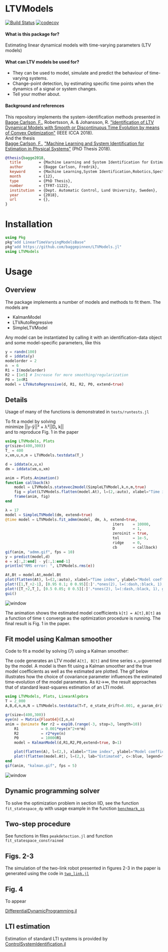 # LTVModels

[![Build Status](https://travis-ci.org/baggepinnen/LTVModels.jl.svg?branch=master)](https://travis-ci.org/baggepinnen/LTVModels.jl)
[![codecov](https://codecov.io/gh/baggepinnen/LTVModels.jl/branch/master/graph/badge.svg)](https://codecov.io/gh/baggepinnen/LTVModels.jl)

#### What is this package for?
Estimating linear dynamical models with time-varying parameters (LTV models)
#### What can LTV models be used for?
- They can be used to model, simulate and predict the behaviour of time-varying systems.
- Change-point detection, by estimating specific time points when the dynamics of a signal or system changes.
- Tell your mother about.

#### Background and references
This repository implements the system-identification methods presented in  
[Bagge Carlson, F.](https://www.control.lth.se/staff/fredrik-bagge-carlson/), Robertsson, A. & Johansson, R. ["Identification of LTV Dynamical Models with Smooth or Discontinuous Time Evolution by means of Convex Optimization"](https://arxiv.org/abs/1802.09794) (IEEE ICCA 2018).  
And the thesis  
[Bagge Carlson, F.](https://www.control.lth.se/staff/fredrik-bagge-carlson/), ["Machine Learning and System Identification for Estimation in Physical Systems"](https://lup.lub.lu.se/search/publication/ffb8dc85-ce12-4f75-8f2b-0881e492f6c0) (PhD Thesis 2018).
```bibtex
@thesis{bagge2018,
  title        = {Machine Learning and System Identification for Estimation in Physical Systems},
  author       = {Bagge Carlson, Fredrik},
  keyword      = {Machine Learning,System Identification,Robotics,Spectral estimation,Calibration,State estimation},
  month        = {12},
  type         = {PhD Thesis},
  number       = {TFRT-1122},
  institution  = {Dept. Automatic Control, Lund University, Sweden},
  year         = {2018},
  url          = {},
}
```


# Installation
```julia
using Pkg
pkg"add LinearTimeVaryingModelsBase"
pkg"add https://github.com/baggepinnen/LTVModels.jl"
using LTVModels
```

# Usage

## Overview
The package implements a number of models and methods to fit them. The models are
- KalmanModel
- LTVAutoRegressive
- SimpleLTVModel

Any model can be instantiated by calling it with an identification-data object and some model-specific parameters, like this
```julia
y = randn(100)
d = iddata(y)
modelorder = 2
n  = 6
R1 = I(modelorder)
R2 = [1e5] # Increase for more smoothing/regularization
P0 = 1e4R1
model = LTVAutoRegressive(d, R1, R2, P0, extend=true)
```

## Details
Usage of many of the functions is demonstrated in `tests/runtests.jl`

To fit a model by solving  
minimize ||y-ŷ||² + λ²||Dₓ k||  
and to reproduce Fig. 1 in the paper
```julia
using LTVModels, Plots
gr(size=(400,300))
T_ = 400
x,xm,u,n,m = LTVModels.testdata(T_)

d = iddata(x,u,x)
dm = iddata(xm,u,xm)

anim = Plots.Animation()
function callback(k)
    model = LTVModels.statevec2model(SimpleLTVModel,k,n,m,true)
    fig = plot(LTVModels.flatten(model.At), l=(2,:auto), xlabel="Time index", ylabel="Model coefficients", show=true, ylims=(-0.05, 1))
    frame(anim, fig)
end

λ = 17
model = SimpleLTVModel(dm, extend=true)
@time model = LTVModels.fit_admm(model, dm, λ, extend=true,
                                                iters    = 10000,
                                                D        = 1,
                                                zeroinit = true,
                                                tol      = 1e-5,
                                                ridge    = 0,
                                                cb       = callback)
gif(anim, "admm.gif", fps = 10)
y = predict(model,d)
e = x[:,2:end] - y[:,1:end-1]
println("RMS error: ", LTVModels.rms(e))

At,Bt = model.At,model.Bt
plot(flatten(At), l=(2,:auto), xlabel="Time index", ylabel="Model coefficients")
plot!([1,T_÷2-1], [0.95 0.1; 0 0.95][:]'.*ones(2), l=(:dash,:black, 1), primary=false)
plot!([T_÷2,T_], [0.5 0.05; 0 0.5][:]'.*ones(2), l=(:dash,:black, 1), grid=false, primary=false)
gui()
```
![window](figures/admm.gif)

The animation shows the estimated model coefficients `k[t] = A[t],B[t]` as a function of time `t` converge as the optimization procedure is running. The final result is Fig. 1 in the paper.

## Fit model using Kalman smoother
Code to fit a model by solving (7) using a Kalman smoother:

The code generates an LTV model `A[t], B[t]` and time series `x,u` governed by the model. A model is then fit using a Kalman smoother and the true model coefficients as well as the estimated are plotted. The gif below illustrates how the choice of covariance parameter influences the estimated time-evolution of the model parameters. As `R2`→∞, the result approaches that of standard least-squares estimation of an LTI model.
```julia
using LTVModels, Plots, LinearAlgebra
T = 2_000
A,B,d,n,m,N = LTVModels.testdata(T=T, σ_state_drift=0.001, σ_param_drift=0.001)

gr(size=(400,300))
eye(n) = Matrix{Float64}(I,n,n)
anim = @animate for r2 = exp10.(range(-3, stop=3, length=10))
    R1          = 0.001*eye(n^2+n*m)
    R2          = r2*eye(n)
    P0          = 10000R1
    model = KalmanModel(d,R1,R2,P0,extend=true, D=1)

    plot(flatten(A), l=(2,), xlabel="Time index", ylabel="Model coefficients", lab="True", c=:red)
    plot!(flatten(model.At), l=(2,), lab="Estimated", c=:blue, legend=false)
end
gif(anim, "kalman.gif", fps = 5)

```
![window](figures/kalman.gif)


## Dynamic programming solver
To solve the optimization problem in section IID, see the function `fit_statespace_dp` with usage example in the function [`benchmark_ss`](https://github.com/baggepinnen/LTVModels.jl/blob/master/src/seg_bellman.jl#L183)


## Two-step procedure
See functions in files `peakdetection.jl` and function `fit_statespace_constrained`

## Figs. 2-3
The simulation of the two-link robot presented in figures 2-3 in the paper is generated using the code in [`two_link.jl`](https://github.com/baggepinnen/LTVModels.jl/blob/master/examples/two_link.jl)

## Fig. 4
To appear

[DifferentialDynamicProgramming.jl](https://github.com/baggepinnen/DifferentialDynamicProgramming.jl/tree/dev)

## LTI estimation
Estimation of standard LTI systems is provided by [ControlSystemIdentification.jl](https://github.com/baggepinnen/ControlSystemIdentification.jl)
